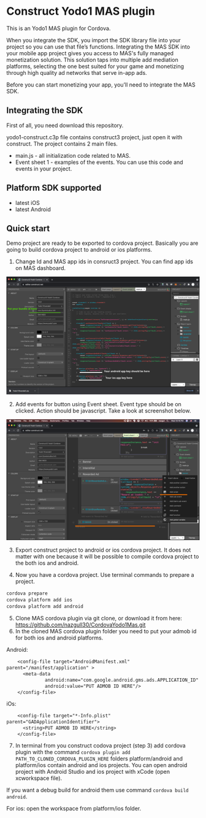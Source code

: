 Construct Yodo1 MAS plugin<br>
=====
This is an Yodo1 MAS plugin for Cordova.

When you integrate the SDK, you import the SDK library file into your project so you can use that file’s functions. Integrating the MAS SDK into your mobile app project gives you access to MAS's fully managed monetization solution. This solution taps into multiple add mediation platforms, selecting the one best suited for your game and monetizing through high quality ad networks that serve in-app ads.

Before you can start monetizing your app, you’ll need to integrate the MAS SDK.

Integrating the SDK
----------
First of all, you need download this repository.

yodo1-construct.c3p file contains construct3 project, just open it with construct.
The project contains 2 main files.

* main.js - all initialization code related to MAS.
* Event sheet 1 - examples of the events.
You can use this code and events in your project.

## Platform SDK supported ##

* latest iOS
* latest Android

## Quick start ##
Demo project are ready to be exported to cordova project.
Basically you are going to build cordova project to android or ios platforms.


1. Change Id and MAS app ids in consruct3 project. You can find app ids on MAS dashboard.
<img src="/images/bundleId_and_appId.png" width="700">

2. Add events for button using Event sheet. Event type should be on clicked. Action should be javascript. Take a look at screenshot below.
<img src="/images/add_btn_event.png" width="700">

3. Export construct project to android or ios cordova project. It does not matter with one because it will be possible to compile cordova project 
to the both ios and android.

4. Now you have a cordova project. Use terminal commands to prepare a project. 
```bash
cordova prepare
cordova platform add ios
cordova platform add android
```

5. Clone MAS cordova plugin via git clone, or download it from here: https://github.com/nazgull30/CordovaYodo1Mas.git
6. In the cloned MAS cordova plugin folder you need to put your admob id for both ios and android platforms.

Android:
```
    <config-file target="AndroidManifest.xml" parent="/manifest/application" >
      <meta-data
              android:name="com.google.android.gms.ads.APPLICATION_ID"
              android:value="PUT ADMOB ID HERE"/>
    </config-file>
```

iOs:
```
    <config-file target="*-Info.plist" parent="GADApplicationIdentifier">
      <string>PUT ADMOB ID HERE</string>
    </config-file>
```
7. In terminal from you construct codova project (step 3) add cordova plugin with the command `cordova plugin add PATH_TO_CLONED_CORDOVA_PLUGIN_HERE`
folders platform/android and platform/ios contain android and ios projects. You can open android project with Android Studio and ios project with xCode (open xcworkspace file).

If you want a debug build for android them use command `cordova build android`. 

For ios: open the workspace from platform/ios folder.


